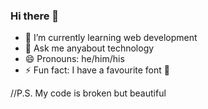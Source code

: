 ### Hi there 👋

<!--
**DevTheDeveloperGuy/DevTheDeveloperGuy** is a ✨ _special_ ✨ repository because its `README.md` (this file) appears on your GitHub profile.

- 🔭 I’m currently working on ...
- 👯 I’m looking to collaborate on ...
- 🤔 I’m looking for help with ...
- 📫 How to reach me: ...

Here are some ideas to get you started:
-->


- 🌱 I’m currently learning web development
- 💬 Ask me anyabout technology
- 😄 Pronouns: he/him/his
- ⚡ Fun fact: I have a favourite font 🤭

//P.S. My code is broken but beautiful

